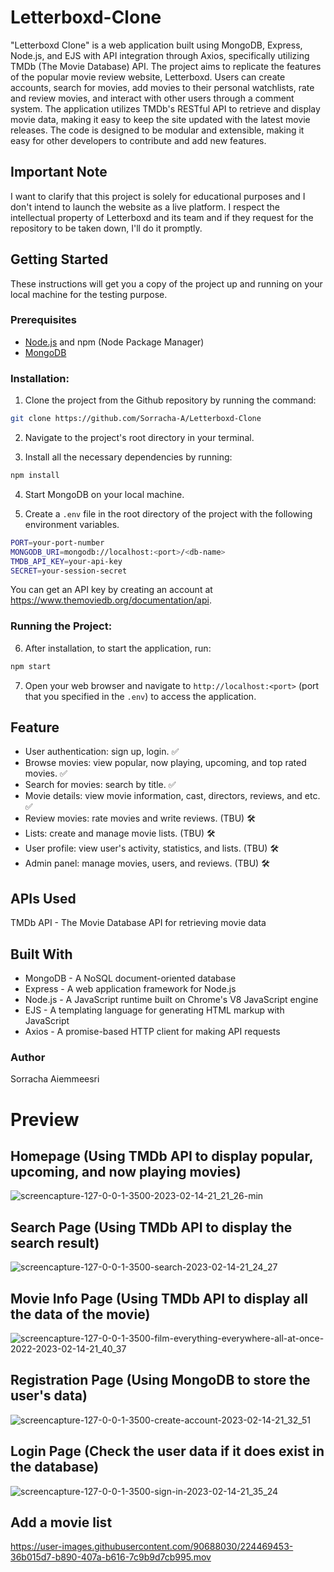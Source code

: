 # Letterboxd-Clone

"Letterboxd Clone" is a web application built using MongoDB, Express, Node.js, and EJS with API integration through Axios, specifically utilizing TMDb (The Movie Database) API. The project aims to replicate the features of the popular movie review website, Letterboxd. Users can create accounts, search for movies, add movies to their personal watchlists, rate and review movies, and interact with other users through a comment system. The application utilizes TMDb's RESTful API to retrieve and display movie data, making it easy to keep the site updated with the latest movie releases. The code is designed to be modular and extensible, making it easy for other developers to contribute and add new features.

## Important Note
I want to clarify that this project is solely for educational purposes and I don't intend to launch the website as a live platform. I respect the intellectual property of Letterboxd and its team and if they request for the repository to be taken down, I'll do it promptly.

## Getting Started

These instructions will get you a copy of the project up and running on your local machine for the testing purpose.

### Prerequisites

- [Node.js](https://nodejs.org/) and npm (Node Package Manager)
- [MongoDB](https://www.mongodb.com/)

### Installation:

1. Clone the project from the Github repository by running the command:
```bash
git clone https://github.com/Sorracha-A/Letterboxd-Clone
```

2. Navigate to the project's root directory in your terminal.

3. Install all the necessary dependencies by running:
```bash
npm install
```

4. Start MongoDB on your local machine.

5. Create a `.env` file in the root directory of the project with the following environment variables.
```bash
PORT=your-port-number
MONGODB_URI=mongodb://localhost:<port>/<db-name>
TMDB_API_KEY=your-api-key
SECRET=your-session-secret
```
You can get an API key by creating an account at https://www.themoviedb.org/documentation/api.

### Running the Project:
6. After installation, to start the application, run:
```bash
npm start
```

7. Open your web browser and navigate to `http://localhost:<port>` (port that you specified in the `.env`) to access the application.

## Feature
- User authentication: sign up, login. ✅
- Browse movies: view popular, now playing, upcoming, and top rated movies. ✅
- Search for movies: search by title. ✅
- Movie details: view movie information, cast, directors, reviews, and etc. ✅
- Review movies: rate movies and write reviews. (TBU) 🛠️
- Lists: create and manage movie lists. (TBU) 🛠️
- User profile: view user's activity, statistics, and lists. (TBU) 🛠️
- Admin panel: manage movies, users, and reviews. (TBU) 🛠️

## APIs Used
TMDb API - The Movie Database API for retrieving movie data

## Built With
- MongoDB - A NoSQL document-oriented database
- Express - A web application framework for Node.js
- Node.js - A JavaScript runtime built on Chrome's V8 JavaScript engine
- EJS - A templating language for generating HTML markup with JavaScript
- Axios - A promise-based HTTP client for making API requests

### Author
Sorracha Aiemmeesri


# Preview

## Homepage (Using  TMDb API to display popular, upcoming, and now playing movies)
![screencapture-127-0-0-1-3500-2023-02-14-21_21_26-min](https://user-images.githubusercontent.com/90688030/218765721-e4c053d9-4585-4322-bf44-7b21bd6a4ed4.png)

## Search Page (Using TMDb API to display the search result)
![screencapture-127-0-0-1-3500-search-2023-02-14-21_24_27](https://user-images.githubusercontent.com/90688030/218766204-4cfd498e-45d3-47f7-99fa-9f2d70c197d5.png)

## Movie Info Page (Using TMDb API to display all the data of the movie)
![screencapture-127-0-0-1-3500-film-everything-everywhere-all-at-once-2022-2023-02-14-21_40_37](https://user-images.githubusercontent.com/90688030/218770260-6556d36b-d01d-4381-bd5f-b503478d2afa.png)


## Registration Page (Using MongoDB to store the user's data)
![screencapture-127-0-0-1-3500-create-account-2023-02-14-21_32_51](https://user-images.githubusercontent.com/90688030/218768648-9d62c654-ed5a-4255-86e3-16fa95572663.png)

## Login Page (Check the user data if it does exist in the database)
![screencapture-127-0-0-1-3500-sign-in-2023-02-14-21_35_24](https://user-images.githubusercontent.com/90688030/218769420-3ba2cd3a-5ec1-4e7a-aa7b-756c900ece9b.png)

## Add a movie list
https://user-images.githubusercontent.com/90688030/224469453-36b015d7-b890-407a-b616-7c9b9d7cb995.mov








